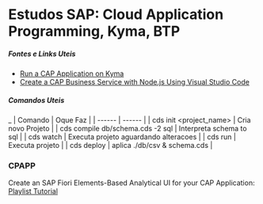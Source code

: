 
# Estudos SAP: Cloud Application Programming, Kyma, BTP

##### Fontes e Links Uteis
- [Run a CAP Application on Kyma](https://sap-samples.github.io/cloud-cap-risk-management/Kyma/)
- [Create a CAP Business Service with Node.js Using Visual Studio Code](https://developers.sap.com/tutorials/cp-apm-nodejs-create-service.html)


##### Comandos Uteis
_
| Comando | Oque Faz |
| ------ | ------ |
| cds init <project_name> | Cria novo Projeto |
| cds compile db/schema.cds -2 sql | Interpreta schema to sql |
| cds watch | Executa projeto aguardando alteracoes |
| cds run | Executa projeto |
| cds deploy | aplica ./db/csv & schema.cds |

### CPAPP 

Create an SAP Fiori Elements-Based Analytical UI for your CAP Application: [Playlist Tutorial](https://developers.sap.com/tutorials/btp-app-analytics-setup-use.html)

